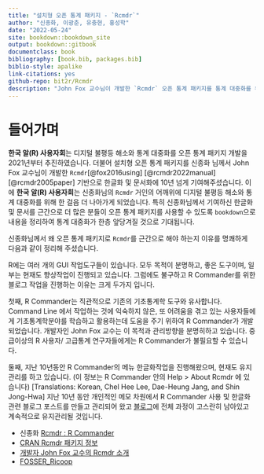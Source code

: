 ```yaml
--- 
title: "설치형 오픈 통계 패키지 - `Rcmdr`"
author: "신종화, 이광춘, 유충현, 홍성학"
date: "2022-05-24"
site: bookdown::bookdown_site
output: bookdown::gitbook
documentclass: book
bibliography: [book.bib, packages.bib]
biblio-style: apalike
link-citations: yes
github-repo: bit2r/Rcmdr
description: "John Fox 교수님이 개발한 `Rcmdr` 오픈 통계 패키지를 통계 대중화를 위해 한글화해서 공유합니다."
---
```





# 들어가며

**한국 알(R) 사용자회**는 디지털 불평등 해소와 통계 대중화를 오픈 통계 패키지 개발을 2021년부터 추진하였습니다.
더불어 설치형 오픈 통계 패키지를 신종화 님께서 John Fox 교수님이 개발한 `Rcmdr`[@fox2016using] [@rcmdr2022manual] [@rcmdr2005paper] 기반으로 한글화 및 문서화에 10년 넘게 기여해주셨습니다. 이에 **한국 알(R) 사용자회**는 신종화님의 `Rcmdr` 거인의 어깨위에 디지털 불평등 해소와 통계 대중화를 위해 한 걸음 더 나아가게 되었습니다. 특히 신종화님께서 기여하신 한글화 및 문서를 근간으로 더 많은 분들이 오픈 통계 패키지를 사용할 수 있도록 `bookdown`으로 내용을 정리하여 통계 대중화가 한층 앞당겨질 것으로 기대됩니다.

신종화님께서 왜 오픈 통계 패키지로 `Rcmdr`를 근간으로 해야 하는지 이유를 명쾌하게 다음과 같이 정리해 주셨습니다.

R에는 여러 개의 GUI 작업도구들이 있습니다. 모두 목적이 분명하고, 좋은 도구이며, 일부는 현재도 향상작업이 진행되고 있습니다. 그럼에도 불구하고 R Commander를 위한 블로그 작업을 진행하는 이유는 크게 두가지 입니다.

첫째, R Commander는 직관적으로 기존의 기초통계학 도구와 유사합니다. Command Line 에서 작업하는 것에 익숙하지 않은, 또 어려움을 겪고 있는 사용자들에게 기초통계학분야를 학습하고 활용하는데 도움을 주기 위하여 R Commander가 개발되었습니다. 개발자인 John Fox 교수는 이 목적과 관리방향을 분명히하고 있습니다. 중급이상의 R 사용자/ 고급통계 연구자들에게는 R Commander가 불필요할 수 있습니다.

둘째, 지난 10년동안 R Commander의 메뉴 한글화작업을 진행해왔으며, 현재도 유지관리를 하고 있습니다. (이 정보는 R Commander 안의 Help > About Rcmdr 에 있습니다) [Translations:  Korean, Chel Hee Lee, Dae-Heung Jang, and Shin Jong-Hwa] 지난 10년 동안 개인적인 메모 차원에서 R Commander 사용 및 한글화 관련 블로그 포스트를 만들고 관리되어 왔고 [블로그](http://modernity.tistory.com)에 전체 과정이 고스란히 남아있고 계속적으로 유지관리될 것입니다.

- 신종화 [Rcmdr : R Commander](https://rcmdr.kr/)
- [CRAN Rcmdr 패키지 정보](https://cran.r-project.org/web/packages/Rcmdr/index.html)
- [개발자 John Fox 교수의 Rcmdr 소개](https://socialsciences.mcmaster.ca/jfox/Misc/Rcmdr/)
- [FOSSER_Ricoop](https://modernity.tistory.com/)


